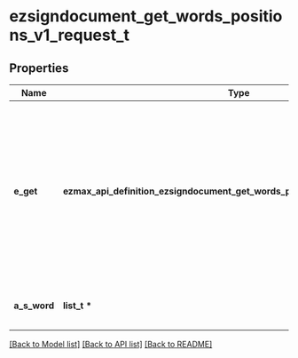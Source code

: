 # ezsigndocument_get_words_positions_v1_request_t

## Properties
Name | Type | Description | Notes
------------ | ------------- | ------------- | -------------
**e_get** | **ezmax_api_definition_ezsigndocument_get_words_positions_v1_request_EGET_e** | Specify if you want to retrieve *All* words or specific *Words* from the document. If you specify *Words*, you must send the list of words to search in *a_sWord*. | [optional] 
**a_s_word** | **list_t \*** | Array of words to find in the document | [optional] 

[[Back to Model list]](../README.md#documentation-for-models) [[Back to API list]](../README.md#documentation-for-api-endpoints) [[Back to README]](../README.md)


